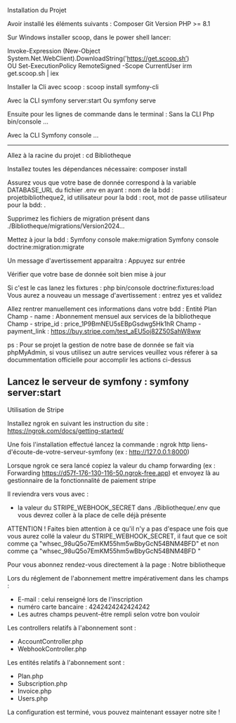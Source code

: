 Installation du Projet

Avoir installé les éléments suivants : 
Composer
Git
Version PHP >= 8.1  

Sur Windows installer scoop, dans le power shell lancer: 

Invoke-Expression (New-Object System.Net.WebClient).DownloadString('https://get.scoop.sh’)  
OU
Set-ExecutionPolicy RemoteSigned -Scope CurrentUser
irm get.scoop.sh | iex

Installer la Cli avec scoop :
scoop install symfony-cli

Avec la CLI 
symfony server:start
Ou
symfony serve

Ensuite pour les lignes de commande dans le terminal : 
Sans la CLI 
Php bin/console … 

Avec la CLI 
Symfony console …

--------------------------------------------------------
Allez à la racine du projet : cd Bibliotheque

Installez toutes les dépendances nécessaire: composer install


Assurez vous que votre base de donnée correspond à la variable DATABASE_URL du fichier .env en ayant :
nom de la bdd : projetbibliotheque2,
id utilisateur pour la bdd : root,
mot de passe utilisateur pour la bdd: .

Supprimez les fichiers de migration présent dans ./Bibliotheque/migrations/Version2024...

Mettez à jour la bdd :
Symfony console make:migration 
Symfony console doctrine:migration:migrate

Un message d'avertissement apparaitra : Appuyez sur entrée

Vérifier que votre base de donnée soit bien mise à jour

Si c'est le cas lanez les fixtures :
php bin/console doctrine:fixtures:load
Vous aurez a nouveau un message d'avertissement : entrez yes et validez

Allez rentrer manuellement ces informations dans votre bdd :
Entité Plan 
Champ - name : Abonnement mensuel aux services de la bibliotheque
Champ - stripe_id : price_1P9BmNEU5sEBpGsdwg5Hk1hR
Champ - payment_link : https://buy.stripe.com/test_aEU5oj82Z50SahW8ww 

ps : Pour se projet la gestion de notre base de donnée se fait via phpMyAdmin, si vous utilisez un autre services veuillez vous réferer à sa docummentation officielle pour accomplir les actions ci-dessus

Lancez le serveur de symfony : symfony server:start
---------------------------------------------------
Utilisation de Stripe

Installez ngrok en suivant les instruction du site : https://ngrok.com/docs/getting-started/

Une fois l'installation effectué lancez la commande :
ngrok http liens-d'écoute-de-votre-serveur-symfony (ex : http://127.0.0.1:8000)

Lorsque ngrok ce sera lancé copiez la valeur du champ forwarding (ex : Forwarding            https://d57f-176-130-116-50.ngrok-free.app) et envoyez là au gestionnaire de la fonctionnalité de paiement stripe 

Il reviendra vers vous avec :
- la valeur du STRIPE_WEBHOOK_SECRET dans ./Bibliotheque/.env que vous devrez coller à la place de celle déjà présente

ATTENTION ! Faites bien attention à ce qu'il n'y a pas d'espace une fois que vous aurez collé la valeur du STRIPE_WEBHOOK_SECRET, il faut que ce soit comme ça "whsec_98uQ5o7EmKM55hm5wBbyGcN54BNM4BFD" et non comme ça "whsec_98uQ5o7EmKM55hm5wBbyGcN54BNM4BFD   "

Pour vous abonnez rendez-vous directement à la page : Notre bibliotheque

Lors du réglement de l'abonnement mettre impérativement dans les champs :
- E-mail : celui renseigné lors de l'inscription
- numéro carte bancaire : 4242424242424242
- Les autres champs peuvent-être rempli selon votre bon vouloir

Les controllers relatifs à l'abonnement sont :
- AccountController.php
- WebhookController.php

Les entités relatifs à l'abonnement sont :
- Plan.php
- Subscription.php
- Invoice.php
- Users.php


La configuration est terminé, vous pouvez maintenant essayer notre site !










